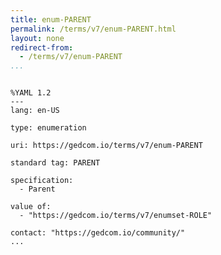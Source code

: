 ```yaml
---
title: enum-PARENT
permalink: /terms/v7/enum-PARENT.html
layout: none
redirect-from:
  - /terms/v7/enum-PARENT
...
```


```

%YAML 1.2
---
lang: en-US

type: enumeration

uri: https://gedcom.io/terms/v7/enum-PARENT

standard tag: PARENT

specification:
  - Parent

value of:
  - "https://gedcom.io/terms/v7/enumset-ROLE"

contact: "https://gedcom.io/community/"
...

```
